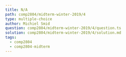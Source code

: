 ```yaml
---
title: N/A
path: comp2804/midterm-winter-2019/4
type: multiple-choice
author: Michiel Smid
question: comp2804/midterm-winter-2019/4/question.ts
solution: comp2804/midterm-winter-2019/4/solution.md
tags:
  - comp2804
  - comp2804-midterm
---
```

